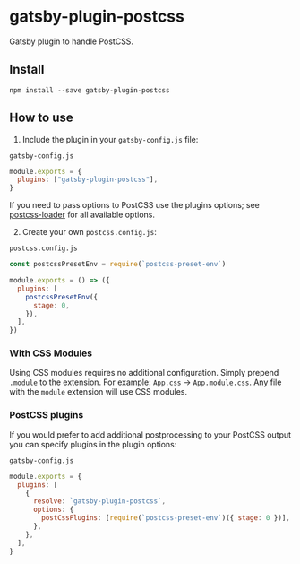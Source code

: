 # gatsby-plugin-postcss

Gatsby plugin to handle PostCSS.

## Install

`npm install --save gatsby-plugin-postcss`

## How to use

1.  Include the plugin in your `gatsby-config.js` file:

`gatsby-config.js`

```js
module.exports = {
  plugins: ["gatsby-plugin-postcss"],
}
```

If you need to pass options to PostCSS use the plugins options; see [postcss-loader](https://github.com/postcss/postcss-loader)
for all available options.

2.  Create your own `postcss.config.js`:

`postcss.config.js`

```js
const postcssPresetEnv = require(`postcss-preset-env`)

module.exports = () => ({
  plugins: [
    postcssPresetEnv({
      stage: 0,
    }),
  ],
})
```

### With CSS Modules

Using CSS modules requires no additional configuration. Simply prepend `.module` to the extension. For example: `App.css` -> `App.module.css`.
Any file with the `module` extension will use CSS modules.

### PostCSS plugins

If you would prefer to add additional postprocessing to your PostCSS output you can specify plugins in the plugin options:

`gatsby-config.js`

```js
module.exports = {
  plugins: [
    {
      resolve: `gatsby-plugin-postcss`,
      options: {
        postCssPlugins: [require(`postcss-preset-env`)({ stage: 0 })],
      },
    },
  ],
}
```
